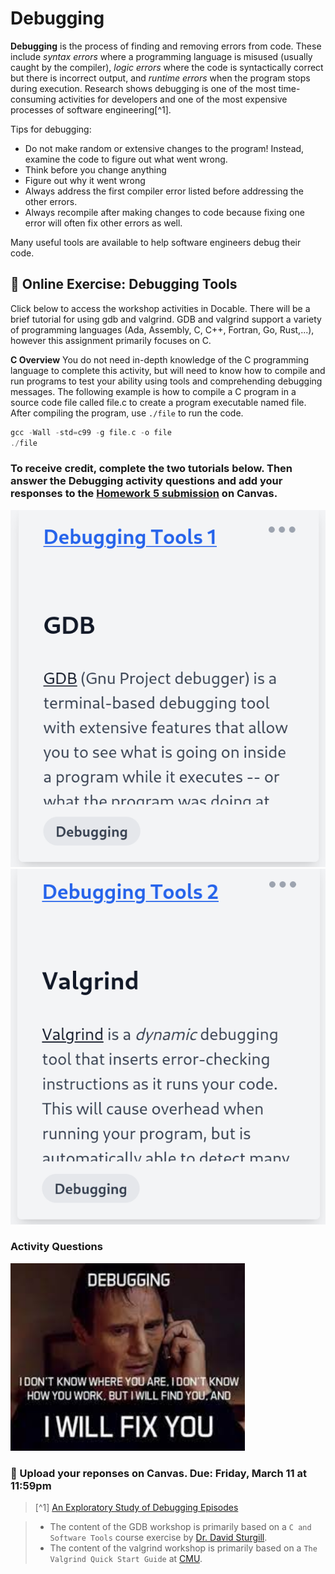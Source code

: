 # Debugging

**Debugging** is the process of finding and removing errors from code. These include _syntax errors_ where a programming language is misused (usually caught by the compiler), _logic errors_ where the code is syntactically correct but there is incorrect output, and _runtime errors_ when the program stops during execution. Research shows debugging is one of the most time-consuming activities for developers and one of the most expensive processes of software engineering[^1].

Tips for debugging:
- Do not make random or extensive changes to the program! Instead, examine the code to figure out what went wrong.
- Think before you change anything
- Figure out why it went wrong
- Always address the first compiler error listed before addressing the other errors.
- Always recompile after making changes to code because fixing one error will often fix other errors as well.

Many useful tools are available to help software engineers debug their code. 


## 📒 Online Exercise: Debugging Tools

Click below to access the workshop activities in Docable. There will be a brief tutorial for using gdb and valgrind. GDB and valgrind support a variety of programming languages (Ada, Assembly, C, C++, Fortran, Go, Rust,...), however this assignment primarily focuses on C. 

**C Overview**
You do not need in-depth knowledge of the C programming language to complete this activity, but will need to know how to compile and run programs to test your ability using tools and comprehending debugging messages. The following example is how to compile a C program in a source code file called file.c to create a program executable named file. After compiling the program, use `./file` to run the code. 

```c
gcc -Wall -std=c99 -g file.c -o file
./file
```

### To receive credit, complete the two tutorials below. Then answer the Debugging activity questions and add your responses to the [Homework 5 submission](https://canvas.vt.edu/courses/145256/assignments/1384322) on Canvas.

<a href="https://devops.docable.cloud/dcbrown/v/6214036d5872b78ccff4fea3">
<img src="resources/imgs/gdb-preview.png">
</a>

<a href="https://devops.docable.cloud/dcbrown/v/62223149362731820848f3af">
<img src="resources/imgs/valgrind-preview.png">
</a>

### Activity Questions

<a href="https://devops.docable.cloud/dcbrown/v/62228104362731820848f3f6">
<img src="resources/imgs/debug.jpg" width="375" height="300" />
</a>

### 📝 Upload your reponses on Canvas. Due: Friday, March 11 at 11:59pm

> [^1] [An Exploratory Study of Debugging Episodes](https://arxiv.org/pdf/2105.02162.pdf)

> * The content of the GDB workshop is primarily based on a `C and Software Tools` course exercise by [Dr. David Sturgill](https://www.csc.ncsu.edu/people/dbsturgi).
> * The content of the valgrind workshop is primarily based on a `The Valgrind Quick Start Guide` at [CMU](https://www.cs.cmu.edu/afs/cs.cmu.edu/project/cmt-40/Nice/RuleRefinement/bin/valgrind-3.2.0/docs/html/index.html).
